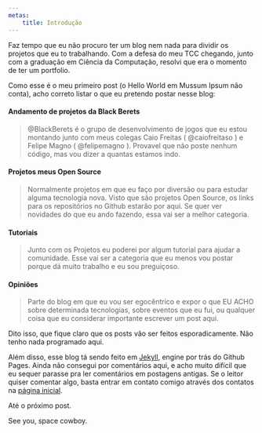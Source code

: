 ```yaml
---
metas:
    title: Introdução
---
```


Faz tempo que eu não procuro ter um blog nem nada para dividir os projetos que
eu to trabalhando. Com a defesa do meu TCC chegando, junto com a graduação em
Ciência da Computação, resolvi que era o momento de ter um portfolio.

Como esse é o meu primeiro post (o Hello World em Mussum Ipsum não conta), acho
correto listar o que eu pretendo postar nesse blog:

#### Andamento de projetos da Black Berets

> @BlackBerets é o grupo de desenvolvimento de jogos que eu estou montando junto
> com meus colegas Caio Freitas ( @caiofreitaso ) e Felipe Magno ( @felipemagno
> ). Provavel que não poste nenhum código, mas vou dizer a quantas estamos indo.

#### Projetos meus Open Source

> Normalmente projetos em que eu faço por diversão ou para estudar alguma
> tecnologia nova. Visto que são projetos Open Source, os links para os
> repositórios no Github estarão por aqui. Se quer ver novidades do que eu ando
> fazendo, essa vai ser a melhor categoria.

#### Tutoriais

> Junto com os Projetos eu poderei por algum tutorial para ajudar a comunidade.
> Esse vai ser a categoria que eu menos vou postar porque dá muito trabalho e eu
> sou preguiçoso.

#### Opiniões

> Parte do blog em que eu vou ser egocêntrico e expor o que EU ACHO sobre
> determinada tecnologias, sobre eventos que eu fui, ou qualquer coisa que eu
> considerar importante escrever um post aqui.

Dito isso, que fique claro que os posts vão ser feitos esporadicamente. Não
tenho nada programado aqui.

Além disso, esse blog tá sendo feito em [Jekyll](http://jekyllrb.com/), engine
por trás do Github Pages. Ainda não consegui por comentários aqui, e acho muito
difícil que eu sequer parasse pra ler comentários em postagens antigas. Se o
leitor quiser comentar algo, basta entrar em contato comigo através dos contatos
na [página inicial](/).

Até o próximo post.

See you, space cowboy.
